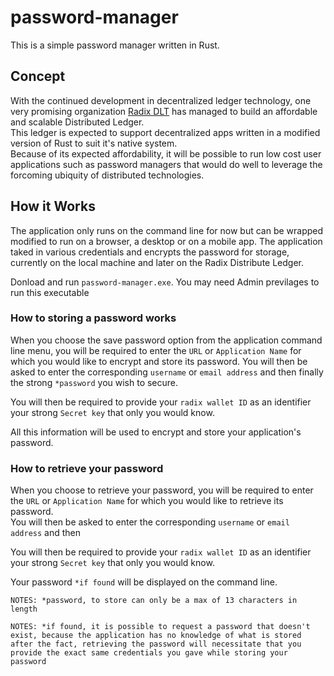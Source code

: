 # password-manager
This is a simple password manager written in Rust.

## Concept

With the continued development in decentralized ledger technology, one very promising organization [Radix DLT](https://www.radixdlt.com/) has managed to build an affordable and scalable Distributed Ledger.  
This ledger is expected to support decentralized apps written in a modified version of Rust to suit it's native system.  
Because of its expected affordability, it will be possible to run low cost user applications such as password managers that would do well to leverage the forcoming ubiquity of distributed technologies.  

## How it Works
The application only runs on the command line for now but can be wrapped modified to run on a browser, a desktop or on a mobile app. 
The application taked in various credentials and encrypts the password for storage, currently on the local machine and later on the Radix Distribute Ledger.

Donload and run `password-manager.exe`. You may need Admin previlages to run this executable

### How to storing a password works
When you choose the save password option from the application command line menu, you will be required to enter the `URL` or `Application Name` for which you would like to encrypt and store its password. 
You will then be asked to enter the corresponding `username` or `email address` and then finally the strong `*password` you wish to secure. 

You will then be required to provide your `radix wallet ID` as an identifier your strong `Secret key` that only you would know.

All this information will be used to encrypt and store your application's password.

### How to retrieve your password
When you choose to retrieve your password, you will be required to enter the `URL` or `Application Name` for which you would like to retrieve its password.  
You will then be asked to enter the corresponding `username` or `email address` and then

You will then be required to provide your `radix wallet ID` as an identifier your strong `Secret key` that only you would know.

Your password `*if found` will be displayed on the command line.



`NOTES: *password, to store can only be a max of 13 characters in length`  

`NOTES: *if found, it is possible to request a password that doesn't exist, because the application has no knowledge of what is stored after the fact, retrieving the password will necessitate that you provide the exact same credentials you gave while storing your password`
